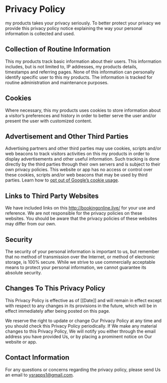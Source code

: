 # Privacy Policy

my products takes your privacy seriously. To better protect your privacy we provide this privacy policy notice explaining the way your personal information is collected and used.


## Collection of Routine Information

This my products track basic information about their users. This information includes, but is not limited to, IP addresses, my products details, timestamps and referring pages. None of this information can personally identify specific user to this my products. The information is tracked for routine administration and maintenance purposes.


## Cookies

Where necessary, this my products uses cookies to store information about a visitor’s preferences and history in order to better serve the user and/or present the user with customized content.


## Advertisement and Other Third Parties

Advertising partners and other third parties may use cookies, scripts and/or web beacons to track visitors activities on this my products in order to display advertisements and other useful information. Such tracking is done directly by the third parties through their own servers and is subject to their own privacy policies. This website or app has no access or control over these cookies, scripts and/or web beacons that may be used by third parties. Learn how to [opt out of Google’s cookie usage](http://www.google.com/privacy_ads.html).


## Links to Third Party Websites

We have included links on this http://bookingonline.live/ for your use and reference. We are not responsible for the privacy policies on these websites. You should be aware that the privacy policies of these websites may differ from our own.


## Security

The security of your personal information is important to us, but remember that no method of transmission over the Internet, or method of electronic storage, is 100% secure. While we strive to use commercially acceptable means to protect your personal information, we cannot guarantee its absolute security.


## Changes To This Privacy Policy

This Privacy Policy is effective as of [[Date]] and will remain in effect except with respect to any changes in its provisions in the future, which will be in effect immediately after being posted on this page.

We reserve the right to update or change Our Privacy Policy at any time and you should check this Privacy Policy periodically. If We make any material changes to this Privacy Policy, We will notify you either through the email address you have provided Us, or by placing a prominent notice on Our website or app.


## Contact Information

For any questions or concerns regarding the privacy policy, please send Us an email to ysrapps1@gmail.com.
